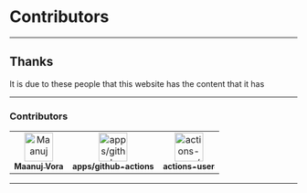 # Contributors

---

## Thanks

It is due to these people that this website has the content that it has

---

### Contributors
<html><table><tr><td align="center"><a href=https://github.com/Maanuj-Vora><img src=https://avatars1.githubusercontent.com/u/31610859?v=4 width="50;" alt=Maanuj Vora/><br /><sub style="font-size:14px"><b>Maanuj Vora</b></sub></a></td><td align="center"><a href=https://github.com/apps/github-actions><img src=https://avatars2.githubusercontent.com/in/15368?v=4 width="50;" alt=apps/github-actions/><br /><sub style="font-size:14px"><b>apps/github-actions</b></sub></a></td><td align="center"><a href=https://github.com/actions-user><img src=https://avatars1.githubusercontent.com/u/65916846?v=4 width="50;" alt=actions-user/><br /><sub style="font-size:14px"><b>actions-user</b></sub></a></td></tr></table></html>

---